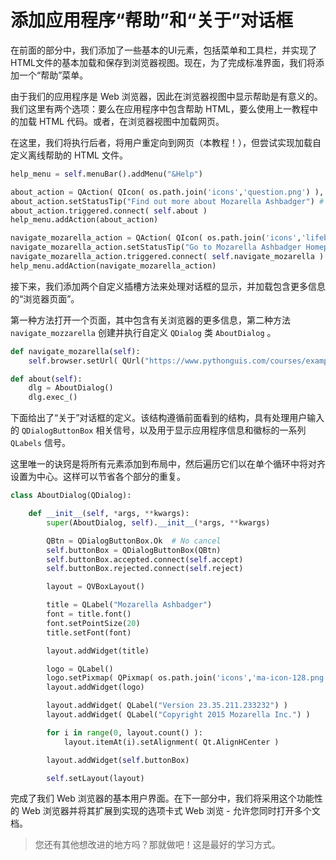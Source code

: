# 添加应用程序“帮助”和“关于”对话框

在前面的部分中，我们添加了一些基本的UI元素，包括菜单和工具栏，并实现了HTML文件的基本加载和保存到浏览器视图。现在，为了完成标准界面，我们将添加一个“帮助”菜单。

由于我们的应用程序是 Web 浏览器，因此在浏览器视图中显示帮助是有意义的。我们这里有两个选项：要么在应用程序中包含帮助 HTML，要么使用上一教程中的加载 HTML 代码。或者，在浏览器视图中加载网页。

在这里，我们将执行后者，将用户重定向到网页（本教程！），但尝试实现加载自定义离线帮助的 HTML 文件。

```python
help_menu = self.menuBar().addMenu("&Help")

about_action = QAction( QIcon( os.path.join('icons','question.png') ), "About Mozarella Ashbadger", self)
about_action.setStatusTip("Find out more about Mozarella Ashbadger") # Hungry!
about_action.triggered.connect( self.about )
help_menu.addAction(about_action)

navigate_mozarella_action = QAction( QIcon( os.path.join('icons','lifebuoy.png') ), "Mozarella Ashbadger Homepage", self)
navigate_mozarella_action.setStatusTip("Go to Mozarella Ashbadger Homepage")
navigate_mozarella_action.triggered.connect( self.navigate_mozarella )
help_menu.addAction(navigate_mozarella_action)
```

接下来，我们添加两个自定义插槽方法来处理对话框的显示，并加载包含更多信息的“浏览器页面”。

第一种方法打开一个页面，其中包含有关浏览器的更多信息，第二种方法 `navigate_mozzarella` 创建并执行自定义 `QDialog` 类 `AboutDialog` 。

```python
def navigate_mozarella(self):
    self.browser.setUrl( QUrl("https://www.pythonguis.com/courses/example-browser/") )

def about(self):
    dlg = AboutDialog()
    dlg.exec_()
```

下面给出了“关于”对话框的定义。该结构遵循前面看到的结构，具有处理用户输入的 `QDialogButtonBox` 相关信号，以及用于显示应用程序信息和徽标的一系列 `QLabels` 信号。

这里唯一的诀窍是将所有元素添加到布局中，然后遍历它们以在单个循环中将对齐设置为中心。这样可以节省各个部分的重复。

```python
class AboutDialog(QDialog):

    def __init__(self, *args, **kwargs):
        super(AboutDialog, self).__init__(*args, **kwargs)

        QBtn = QDialogButtonBox.Ok  # No cancel
        self.buttonBox = QDialogButtonBox(QBtn)
        self.buttonBox.accepted.connect(self.accept)
        self.buttonBox.rejected.connect(self.reject)

        layout = QVBoxLayout()

        title = QLabel("Mozarella Ashbadger")
        font = title.font()
        font.setPointSize(20)
        title.setFont(font)

        layout.addWidget(title)

        logo = QLabel()
        logo.setPixmap( QPixmap( os.path.join('icons','ma-icon-128.png') ) )
        layout.addWidget(logo)

        layout.addWidget( QLabel("Version 23.35.211.233232") )
        layout.addWidget( QLabel("Copyright 2015 Mozarella Inc.") )

        for i in range(0, layout.count() ):
            layout.itemAt(i).setAlignment( Qt.AlignHCenter )

        layout.addWidget(self.buttonBox)

        self.setLayout(layout)
```

完成了我们 Web 浏览器的基本用户界面。在下一部分中，我们将采用这个功能性的 Web 浏览器并将其扩展到实现的选项卡式 Web 浏览 - 允许您同时打开多个文档。

> 您还有其他想改进的地方吗？那就做吧！这是最好的学习方式。
